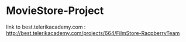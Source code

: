 # MovieStore-Project
 
 link to best.telerikacademy.com : http://best.telerikacademy.com/projects/664/FilmStore-RacpberryTeam 
